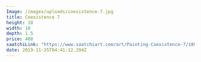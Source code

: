 ```yaml
---
Image: /images/uploads/coexistence-7.jpg
title: Coexistence 7
height: 10
width: 10
depth: 1.5
price: 488
saatchiLink: "https://www.saatchiart.com/art/Painting-Coexistence-7/189576/4148704/view"
date: 2019-11-25T04:41:12.294Z
---
```

